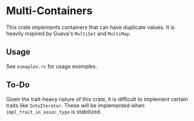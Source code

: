 # Multi-Containers
This crate implements containers that can have duplicate values.
It is heavily inspired by Guava's `MultiSet` and `MultiMap`.

## Usage
See `exmaples.rs` for usage examples.

## To-Do
Given the trait-heavy nature of this crate, it is difficult to implement certain traits like `IntoIterator`.
These will be implemented when `impl_trait_in_assoc_type` is stabilized.